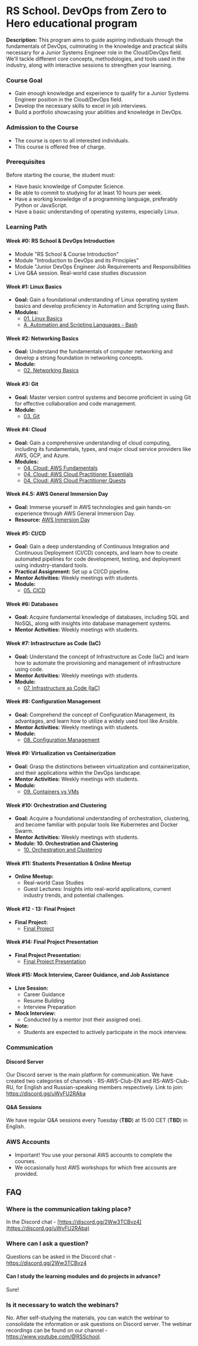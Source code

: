 # RS School. DevOps from Zero to Hero educational program
**Description:** This program aims to guide aspiring individuals through the fundamentals of DevOps, culminating in the knowledge and practical skills necessary for a Junior Systems Engineer role in the Cloud/DevOps field. We'll tackle different core concepts, methodologies, and tools used in the industry, along with interactive sessions to strengthen your learning.

### Course Goal
- Gain enough knowledge and experience to qualify for a Junior Systems Engineer position in the Cloud/DevOps field.
- Develop the necessary skills to excel in job interviews.
- Build a portfolio showcasing your abilities and knowledge in DevOps.

### Admission to the Course
- The course is open to all interested individuals.
- This course is offered free of charge.

### Prerequisites

Before starting the course, the student must:
- Have basic knowledge of Computer Science.
- Be able to commit to studying for at least 10 hours per week.
- Have a working knowledge of a programming language, preferably Python or JavaScript.
- Have a basic understanding of operating systems, especially Linux.

### Learning Path

#### Week #0: RS School & DevOps Introduction
- Module "RS School & Course Introduction"
- Module "Introduction to DevOps and its Principles"
- Module "Junior DevOps Engineer Job Requirements and Responsibilities
- Live Q&A session. Real-world case studies discussion

#### Week #1: Linux Basics

- **Goal:** Gain a foundational understanding of Linux operating system basics and develop proficiency in Automation and Scripting using Bash.
- **Modules:**
  - [01. Linux Basics](modules/01.%20Linux%20Basics/linux.md)
  - [A. Automation and Scripting Languages - Bash](modules/01.%20Linux%20Basics/workshop.md)

#### Week #2: Networking Basics

- **Goal:** Understand the fundamentals of computer networking and develop a strong foundation in networking concepts.
- **Module:**
  - [02. Networking Basics](modules/02.%20Networking%20Basics/README.md)


#### Week #3: Git

- **Goal:** Master version control systems and become proficient in using Git for effective collaboration and code management.
- **Module:**
  - [03. Git](modules/03.%20Git/README.md)


#### Week #4: Cloud

- **Goal:** Gain a comprehensive understanding of cloud computing, including its fundamentals, types, and major cloud service providers like AWS, GCP, and Azure.
- **Modules:**
  - [04. Cloud: AWS Fundamentals](modules/04.%20Cloud/AWS%20Fundamentals/README.md)
  - [04. Cloud: AWS Cloud Practitioner Essentials](modules/04.%20Cloud/AWS%20Cloud%20Practitioner%20Essentials/README.md)
  - [04. Cloud: AWS Cloud Practitioner Quests](modules/04.%20Cloud/AWS%20Cloud%20Practitioner%20Quests/README.md)


#### Week #4.5: AWS General Immersion Day

- **Goal:** Immerse yourself in AWS technologies and gain hands-on experience through AWS General Immersion Day.
- **Resource:** [AWS Inmersion Day](https://catalog.workshops.aws/general-immersionday/)


#### Week #5: CI/CD

- **Goal:** Gain a deep understanding of Continuous Integration and Continuous Deployment (CI/CD) concepts, and learn how to create automated pipelines for code development, testing, and deployment using industry-standard tools.
- **Practical Assignment:** Set up a CI/CD pipeline.
- **Mentor Activities:** Weekly meetings with students.
- **Module:**
  - [05. CICD](modules/05.%20CICD/README.md)

#### Week #6: Databases

- **Goal:** Acquire fundamental knowledge of databases, including SQL and NoSQL, along with insights into database management systems.
- **Mentor Activities:** Weekly meetings with students.

#### Week #7: Infrastructure as Code (IaC)

- **Goal:** Understand the concept of Infrastructure as Code (IaC) and learn how to automate the provisioning and management of infrastructure using code.
- **Mentor Activities:** Weekly meetings with students.
- **Module:**
  - [07. Infrastructure as Code (IaC)](modules/07.%20Infrastructure%20as%20Code%20(IaC)/README.md)


#### Week #8: Configuration Management

- **Goal:** Comprehend the concept of Configuration Management, its advantages, and learn how to utilize a widely used tool like Ansible.
- **Mentor Activities:** Weekly meetings with students.
- **Module:**
  - [08. Configuration Management](modules/08.%20Configuration%20Management/README.md)


#### Week #9: Virtualization vs Containerization

- **Goal:** Grasp the distinctions between virtualization and containerization, and their applications within the DevOps landscape.
- **Mentor Activities:** Weekly meetings with students.
- **Module:**
  - [09. Containers vs VMs](modules/09.%20Containers%20vs%20VMs/README.md)

#### Week #10: Orchestration and Clustering

- **Goal:** Acquire a foundational understanding of orchestration, clustering, and become familiar with popular tools like Kubernetes and Docker Swarm.
- **Mentor Activities:** Weekly meetings with students.
- **Module: 10. Orchestration and Clustering**
  - [10. Orchestration and Clustering](modules/10.%20Orchestration%20and%20Clustering/README.md)

#### Week #11: Students Presentation & Online Meetup

- **Online Meetup:**
  - Real-world Case Studies
  - Guest Lectures: Insights into real-world applications, current industry trends, and potential challenges.

#### Week #12 - 13: Final Project

- **Final Project:**
  - [Final Project](modules/final-project/README.md)

#### Week #14: Final Project Presentation

- **Final Project Presentation:**
  - [Final Project Presentation](modules/final-project/README.md)

#### Week #15: Mock Interview, Career Guidance, and Job Assistance
- **Live Session:**
  - Career Guidance
  - Resume Building
  - Interview Preparation
- **Mock Interview:**
  - Conducted by a mentor (not their assigned one).
- **Note:**
  - Students are expected to actively participate in the mock interview.

### Communication

#### Discord Server
Our Discord server is the main platform for communication. We have created two categories of channels - RS-AWS-Club-EN and RS-AWS-Club-RU, for English and Russian-speaking members respectively.
Link to join: https://discord.gg/uWvFU2RAba

#### Q&A Sessions
We have regular Q&A sessions every Tuesday (**TBD**) at 15:00 CET (**TBD**) in English.

### AWS Accounts
- Important! You use your personal AWS accounts to complete the courses.
- We occasionally host AWS workshops for which free accounts are provided.

## FAQ
### Where is the communication taking place?
In the Discord chat - [https://discord.gg/2Ww3TCBvz4](https://discord.gg/uWvFU2RAba)

### Where can I ask a question?
Questions can be asked in the Discord chat - https://discord.gg/2Ww3TCBvz4

#### Can I study the learning modules and do projects in advance?
Sure!

### Is it necessary to watch the webinars?
No. After self-studying the materials, you can watch the webinar to consolidate the information or ask questions on Discord server.
The webinar recordings can be found on our channel - https://www.youtube.com/@RSSchool.
